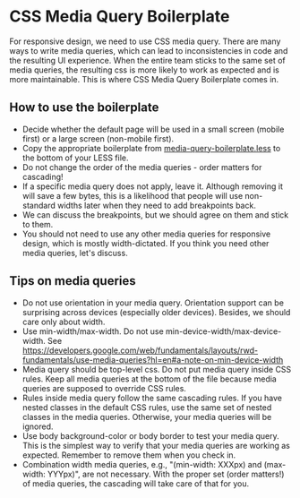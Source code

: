 CSS Media Query Boilerplate
===========================

For responsive design, we need to use CSS media query. There are many ways to write media queries, which can lead to inconsistencies in code and the resulting UI experience. When the entire team sticks to the same set of media queries, the resulting css is more likely to work as expected and is more maintainable. This is where CSS Media Query Boilerplate comes in.



How to use the boilerplate
--------------------------
- Decide whether the default page will be used in a small screen (mobile first) or a large screen (non-mobile first).
- Copy the appropriate boilerplate from [media-query-boilerplate.less](./media-query-boilerplate.less) to the bottom of your LESS file.
- Do not change the order of the media queries - order matters for cascading!
- If a specific media query does not apply, leave it. Although removing it will save a few bytes, this is a likelihood that people will use non-standard widths later when they need to add breakpoints back.
- We can discuss the breakpoints, but we should agree on them and stick to them.
- You should not need to use any other media queries for responsive design, which is mostly width-dictated. If you think you need other media queries, let's discuss.



Tips on media queries
---------------------
- Do not use orientation in your media query. Orientation support can be surprising across devices (especially older devices). Besides, we should care only about width.
- Use min-width/max-width. Do not use min-device-width/max-device-width. See https://developers.google.com/web/fundamentals/layouts/rwd-fundamentals/use-media-queries?hl=en#a-note-on-min-device-width
- Media query should be top-level css. Do not put media query inside CSS rules. Keep all media queries at the bottom of the file because media queries are supposed to override CSS rules.
- Rules inside media query follow the same cascading rules. If you have nested classes in the default CSS rules, use the same set of nested classes in the media queries. Otherwise, your media queries will be ignored.
- Use body background-color or body border to test your media query. This is the simplest way to verify that your media queries are working as expected. Remember to remove them when you check in.
- Combination width media queries, e.g., "(min-width: XXXpx) and (max-width: YYYpx)", are not necessary. With the proper set (order matters!) of media queries, the cascading will take care of that for you.
